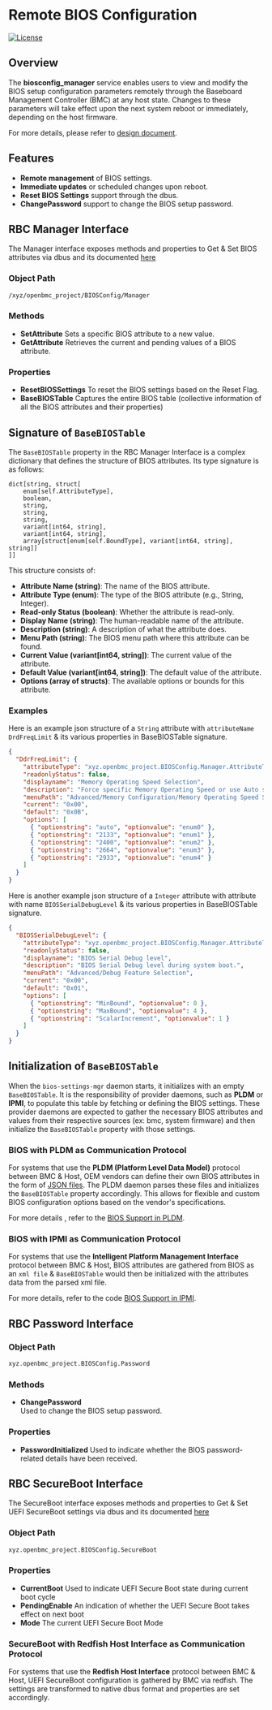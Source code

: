 # Remote BIOS Configuration

[![License](https://img.shields.io/badge/license-Apache%202.0-blue.svg)](LICENSE)

## Overview

The **biosconfig_manager** service enables users to view and modify the BIOS
setup configuration parameters remotely through the Baseboard Management
Controller (BMC) at any host state. Changes to these parameters will take effect
upon the next system reboot or immediately, depending on the host firmware.

For more details, please refer to [design document][rbmc-design-document].

## Features

- **Remote management** of BIOS settings.
- **Immediate updates** or scheduled changes upon reboot.
- **Reset BIOS Settings** support through the dbus.
- **ChangePassword** support to change the BIOS setup password.

## RBC Manager Interface

The Manager interface exposes methods and properties to Get & Set BIOS
attributes via dbus and its documented [here][pdi-manager-bios]

### Object Path

```txt
/xyz/openbmc_project/BIOSConfig/Manager
```

### Methods

- **SetAttribute** Sets a specific BIOS attribute to a new value.
- **GetAttribute** Retrieves the current and pending values of a BIOS attribute.

### Properties

- **ResetBIOSSettings** To reset the BIOS settings based on the Reset Flag.
- **BaseBIOSTable** Captures the entire BIOS table (collective information of
  all the BIOS attributes and their properties)

## Signature of `BaseBIOSTable`

The `BaseBIOSTable` property in the RBC Manager Interface is a complex
dictionary that defines the structure of BIOS attributes. Its type signature is
as follows:

```plaintext
dict[string, struct[
    enum[self.AttributeType],
    boolean,
    string,
    string,
    string,
    variant[int64, string],
    variant[int64, string],
    array[struct[enum[self.BoundType], variant[int64, string], string]]
]]
```

This structure consists of:

- **Attribute Name (string)**: The name of the BIOS attribute.
- **Attribute Type (enum)**: The type of the BIOS attribute (e.g., String,
  Integer).
- **Read-only Status (boolean)**: Whether the attribute is read-only.
- **Display Name (string)**: The human-readable name of the attribute.
- **Description (string)**: A description of what the attribute does.
- **Menu Path (string)**: The BIOS menu path where this attribute can be found.
- **Current Value (variant[int64, string])**: The current value of the
  attribute.
- **Default Value (variant[int64, string])**: The default value of the
  attribute.
- **Options (array of structs)**: The available options or bounds for this
  attribute.

### Examples

Here is an example json structure of a `String` attribute with `attributeName`
`DrdFreqLimit` & its various properties in BaseBIOSTable signature.

```json
{
  "DdrFreqLimit": {
    "attributeType": "xyz.openbmc_project.BIOSConfig.Manager.AttributeType.String",
    "readonlyStatus": false,
    "displayname": "Memory Operating Speed Selection",
    "description": "Force specific Memory Operating Speed or use Auto setting.",
    "menuPath": "Advanced/Memory Configuration/Memory Operating Speed Selection",
    "current": "0x00",
    "default": "0x0B",
    "options": [
      { "optionstring": "auto", "optionvalue": "enum0" },
      { "optionstring": "2133", "optionvalue": "enum1" },
      { "optionstring": "2400", "optionvalue": "enum2" },
      { "optionstring": "2664", "optionvalue": "enum3" },
      { "optionstring": "2933", "optionvalue": "enum4" }
    ]
  }
}
```

Here is another example json structure of a `Integer` attribute with attribute
with name `BIOSSerialDebugLevel` & its various properties in BaseBIOSTable
signature.

```json
{
  "BIOSSerialDebugLevel": {
    "attributeType": "xyz.openbmc_project.BIOSConfig.Manager.AttributeType.Integer",
    "readonlyStatus": false,
    "displayname": "BIOS Serial Debug level",
    "description": "BIOS Serial Debug level during system boot.",
    "menuPath": "Advanced/Debug Feature Selection",
    "current": "0x00",
    "default": "0x01",
    "options": [
      { "optionstring": "MinBound", "optionvalue": 0 },
      { "optionstring": "MaxBound", "optionvalue": 4 },
      { "optionstring": "ScalarIncrement", "optionvalue": 1 }
    ]
  }
}
```

## Initialization of `BaseBIOSTable`

When the `bios-settings-mgr` daemon starts, it initializes with an empty
`BaseBIOSTable`. It is the responsibility of provider daemons, such as **PLDM**
or **IPMI**, to populate this table by fetching or defining the BIOS settings.
These provider daemons are expected to gather the necessary BIOS attributes and
values from their respective sources (ex: bmc, system firmware) and then
initialize the `BaseBIOSTable` property with those settings.

### BIOS with PLDM as Communication Protocol

For systems that use the **PLDM (Platform Level Data Model)** protocol between
BMC & Host, OEM vendors can define their own BIOS attributes in the form of
[JSON files][pldm-bios-json]. The PLDM daemon parses these files and initializes
the `BaseBIOSTable` property accordingly. This allows for flexible and custom
BIOS configuration options based on the vendor's specifications.

For more details , refer to the [BIOS Support in PLDM][pldm-bios].

### BIOS with IPMI as Communication Protocol

For systems that use the **Intelligent Platform Management Interface** protocol
between BMC & Host, BIOS attributes are gathered from BIOS as an `xml file` &
`BaseBIOSTable` would then be initialized with the attributes data from the
parsed xml file.

For more details, refer to the code [BIOS Support in IPMI][ipmi-intel-bios].

## RBC Password Interface

### Object Path

```txt
xyz.openbmc_project.BIOSConfig.Password
```

### Methods

- **ChangePassword**  
  Used to change the BIOS setup password.

### Properties

- **PasswordInitialized** Used to indicate whether the BIOS password-related
  details have been received.

## RBC SecureBoot Interface

The SecureBoot interface exposes methods and properties to Get & Set UEFI
SecureBoot settings via dbus and its documented [here][pdi-secureboot-bios]

### Object Path

```txt
xyz.openbmc_project.BIOSConfig.SecureBoot
```

### Properties

- **CurrentBoot** Used to indicate UEFI Secure Boot state during current boot
  cycle
- **PendingEnable** An indication of whether the UEFI Secure Boot takes effect
  on next boot
- **Mode** The current UEFI Secure Boot Mode

### SecureBoot with Redfish Host Interface as Communication Protocol

For systems that use the **Redfish Host Interface** protocol between BMC & Host,
UEFI SecureBoot configuration is gathered by BMC via redfish. The settings are
transformed to native dbus format and properties are set accordingly.

[rbmc-design-document]:
  https://github.com/openbmc/docs/blob/master/designs/remote-bios-configuration.md
[pldm-bios-json]:
  https://github.com/openbmc/pldm/blob/master/oem/ibm/configurations/bios/com.ibm.Hardware.Chassis.Model.Rainier2U/bios_attrs.json
[pldm-bios]: https://github.com/openbmc/pldm?tab=readme-ov-file#bios-support
[ipmi-intel-bios]:
  https://github.com/openbmc/intel-ipmi-oem/blob/master/src/biosconfigcommands.cpp
[pdi-manager-bios]:
  https://github.com/openbmc/phosphor-dbus-interfaces/blob/master/yaml/xyz/openbmc_project/BIOSConfig/Manager.interface.yaml
[pdi-secureboot-bios]:
  https://github.com/openbmc/phosphor-dbus-interfaces/blob/master/yaml/xyz/openbmc_project/BIOSConfig/SecureBoot.interface.yaml

